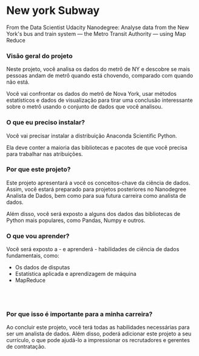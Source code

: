 # New york Subway
From the Data Scientist Udacity Nanodegree: Analyse data from the  New York's bus and train system — the Metro Transit Authority — using Map Reduce

### Visão geral do projeto
Neste projeto, você analisa os dados do metrô de NY e descobre se mais pessoas andam de metrô quando está chovendo, comparado com quando não está.

Você vai confrontar os dados do metrô de Nova York, usar métodos estatísticos e dados de visualização para tirar uma conclusão interessante sobre o metrô usando o conjunto de dados que você analisou.

### O que eu preciso instalar?
Você vai precisar instalar a distribuição Anaconda Scientific Python.

Ela deve conter a maioria das bibliotecas e pacotes de que você precisa para trabalhar nas atribuições.

### Por que este projeto?
Este projeto apresentará a você os conceitos-chave da ciência de dados. Assim, você estará preparado para projetos posteriores no Nanodegree Analista de Dados, bem como para sua futura carreira como analista de dados.

Além disso, você será exposto a alguns dos dados das bibliotecas de Python mais populares, como Pandas, Numpy e outros.

### O que vou aprender?
Você será exposto a - e aprenderá - habilidades de ciência de dados fundamentais, como:

* Os dados de disputas
* Estatística aplicada e aprendizagem de máquina
* MapReduce

</br></br>
### Por que isso é importante para a minha carreira?
Ao concluir este projeto, você terá todas as habilidades necessárias para ser um analista de dados. Além disso, poderá adicionar este projeto a seu currículo, o que pode ajudá-lo a impressionar os recrutadores e gerentes de contratação.
